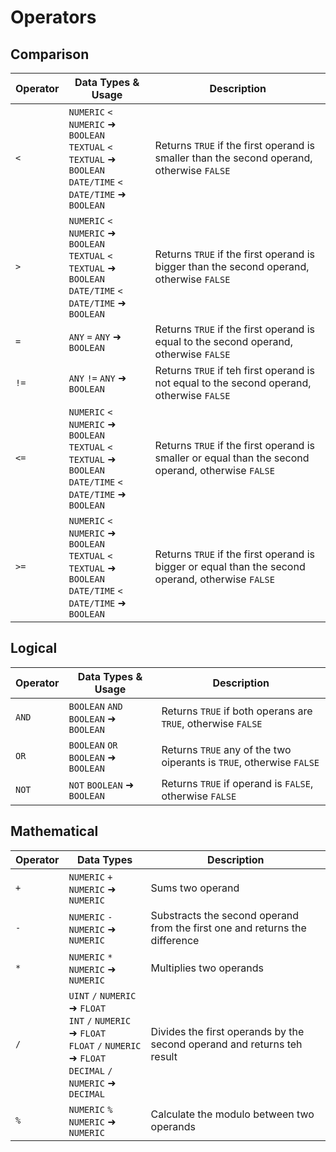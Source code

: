 # Operators

## Comparison

| Operator | Data Types & Usage                                                                                                      | Description                                                                                        |
|----------|-------------------------------------------------------------------------------------------------------------------------|----------------------------------------------------------------------------------------------------|
| `<`      | `NUMERIC` `<` `NUMERIC` ➜ `BOOLEAN`<br/>`TEXTUAL` `<` `TEXTUAL` ➜ `BOOLEAN`<br/>`DATE/TIME` `<` `DATE/TIME` ➜ `BOOLEAN` | Returns `TRUE` if the first operand is smaller than the second operand, otherwise `FALSE`          |
| `>`      | `NUMERIC` `<` `NUMERIC` ➜ `BOOLEAN`<br/>`TEXTUAL` `<` `TEXTUAL` ➜ `BOOLEAN`<br/>`DATE/TIME` `<` `DATE/TIME` ➜ `BOOLEAN` | Returns `TRUE` if the first operand is bigger than the second operand, otherwise `FALSE`           |
| `=`      | `ANY` `=` `ANY` ➜ `BOOLEAN`                                                                                             | Returns `TRUE` if the first operand is equal to the second operand, otherwise `FALSE`              |
| `!=`     | `ANY` `!=` `ANY` ➜ `BOOLEAN`                                                                                            | Returns `TRUE` if teh first operand is not equal to the second operand, otherwise `FALSE`          |
| `<=`     | `NUMERIC` `<` `NUMERIC` ➜ `BOOLEAN`<br/>`TEXTUAL` `<` `TEXTUAL` ➜ `BOOLEAN`<br/>`DATE/TIME` `<` `DATE/TIME` ➜ `BOOLEAN` | Returns `TRUE` if the first operand is smaller or equal than the second operand, otherwise `FALSE` |
| `>=`     | `NUMERIC` `<` `NUMERIC` ➜ `BOOLEAN`<br/>`TEXTUAL` `<` `TEXTUAL` ➜ `BOOLEAN`<br/>`DATE/TIME` `<` `DATE/TIME` ➜ `BOOLEAN` | Returns `TRUE` if the first operand is bigger or equal than the second operand, otherwise `FALSE`  |

## Logical

| Operator | Data Types & Usage                    | Description                                                          |
|----------|---------------------------------------|----------------------------------------------------------------------|
| `AND`    | `BOOLEAN` `AND` `BOOLEAN` ➜ `BOOLEAN` | Returns `TRUE` if both operans are `TRUE`, otherwise `FALSE`         |
| `OR`     | `BOOLEAN` `OR` `BOOLEAN` ➜ `BOOLEAN`  | Returns `TRUE` any of the two oiperants is `TRUE`, otherwise `FALSE` |
| `NOT`    | `NOT` `BOOLEAN` ➜ `BOOLEAN`           | Returns `TRUE` if operand is `FALSE`, otherwise `FALSE`              |

## Mathematical

| Operator | Data Types                                                                                                                                         | Description                                                                 |
|----------|----------------------------------------------------------------------------------------------------------------------------------------------------|-----------------------------------------------------------------------------|
| `+`      | `NUMERIC` `+` `NUMERIC` ➜ `NUMERIC`                                                                                                                | Sums two operand                                                            |
| `-`      | `NUMERIC` `-` `NUMERIC` ➜ `NUMERIC`                                                                                                                | Substracts the second operand from the first one and returns the difference |
| `*`      | `NUMERIC` `*` `NUMERIC` ➜ `NUMERIC`                                                                                                                | Multiplies two operands                                                     |
| `/`      | `UINT` `/` `NUMERIC` ➜ `FLOAT` <br/> `INT` `/` `NUMERIC` ➜ `FLOAT` <br/> `FLOAT` `/` `NUMERIC` ➜ `FLOAT` <br/> `DECIMAL` `/` `NUMERIC` ➜ `DECIMAL` | Divides the first operands by the second operand and returns teh result     |
| `%`      | `NUMERIC` `%` `NUMERIC` ➜ `NUMERIC`                                                                                                                | Calculate the modulo between two operands                                   |
